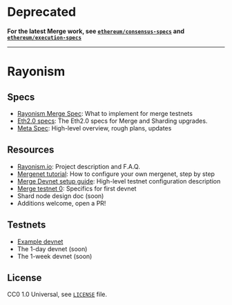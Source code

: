 # Deprecated

**For the latest Merge work, see [`ethereum/consensus-specs`](github.com/ethereum/consensus-specs) and [`ethereum/execution-specs`](github.com/ethereum/ethereum/execution-specs)**

-----

# Rayonism

## Specs

- [Rayonism Merge Spec](./specs/merge.md): What to implement for merge testnets
- [Eth2.0 specs](https://github.com/ethereum/eth2.0-specs): The Eth2.0 specs for Merge and Sharding upgrades.
- [Meta Spec](https://notes.ethereum.org/@protolambda/rayonism): High-level overview, rough plans, updates

## Resources

- [Rayonism.io](https://rayonism.io): Project description and F.A.Q.
- [Mergenet tutorial](https://github.com/protolambda/mergenet-tutorial): How to configure your own mergenet, step by step
- [Merge Devnet setup guide](https://notes.ethereum.org/@protolambda/merge-devnet-setup-guide): High-level testnet configuration description
- [Merge testnet 0](https://notes.ethereum.org/@n0ble/rayonism-mergenet-0): Specifics for first devnet
- Shard node design doc (soon)
- Additions welcome, open a PR!

## Testnets

- [Example devnet](testnets/example)
- The 1-day devnet (soon)
- The 1-week devnet (soon)

## License

CC0 1.0 Universal, see [`LICENSE`](./LICENSE) file.
